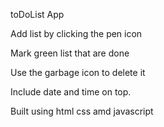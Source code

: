 toDoList App 


 Add list by clicking the pen icon

Mark green list that are done

Use the garbage icon to delete it

Include date and time on top.

Built using html css amd javascript

